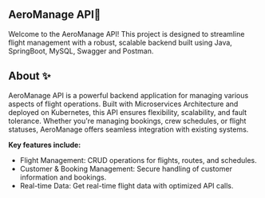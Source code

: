 ## AeroManage API🚀

Welcome to the AeroManage API! This project is designed to streamline flight management with a robust, scalable backend built using Java, SpringBoot, MySQL, Swagger and Postman. 

## About ✨
AeroManage API is a powerful backend application for managing various aspects of flight operations. Built with Microservices Architecture and deployed on Kubernetes, this API ensures flexibility, scalability, and fault tolerance. Whether you're managing bookings, crew schedules, or flight statuses, AeroManage offers seamless integration with existing systems.

**Key features include:**
- Flight Management: CRUD operations for flights, routes, and schedules.
- Customer & Booking Management: Secure handling of customer information and bookings.
- Real-time Data: Get real-time flight data with optimized API calls.

